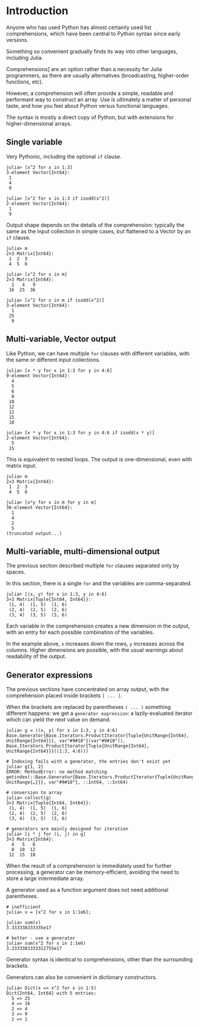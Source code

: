 # Introduction

Anyone who has used Python has almost certainly used list comprehensions, which have been central to Python syntax since early versions.

Something so convenient gradually finds its way into other languages, including Julia.

Comprehensions] are an option rather than a necessity for Julia programmers, as there are usually alternatives (broadcasting, higher-order functions, etc).

However, a comprehension will often provide a simple, readable and performant way to construct an array.
Use is ultimately a matter of personal taste, and how you feel about Python versus functional languages.

The syntax is mostly a direct copy of Python, but with extensions for higher-dimensional arrays.

## Single variable

Very Pythonic, including the optional `if` clause.

```julia-repl
julia> [x^2 for x in 1:3]
3-element Vector{Int64}:
 1
 4
 9

julia> [x^2 for x in 1:3 if isodd(x^2)]
2-element Vector{Int64}:
 1
 9
```

Output shape depends on the details of the comprehension: typically the same as the input collection in simple cases, but flattened to a Vector by an `if` clause.

```julia-repl
julia> m
2×3 Matrix{Int64}:
 1  2  3
 4  5  6

julia> [x^2 for x in m]
2×3 Matrix{Int64}:
  1   4   9
 16  25  36

julia> [x^2 for x in m if isodd(x^2)] 
3-element Vector{Int64}:
  1
 25
  9
```

## Multi-variable, Vector output

Like Python, we can have multiple `for` clauses with different variables, with the same or different input collections.

```julia-repl
julia> [x * y for x in 1:3 for y in 4:6]
9-element Vector{Int64}:
  4
  5
  6
  8
 10
 12
 12
 15
 18

julia> [x * y for x in 1:3 for y in 4:6 if isodd(x * y)]
2-element Vector{Int64}:
  5
 15
```

This is equivalent to nested loops.
The output is one-dimensional, even with matrix input.

```julia-repl
julia> m
2×3 Matrix{Int64}:
 1  2  3
 4  5  6

julia> [x*y for x in m for y in m]
36-element Vector{Int64}:
  1
  4
  2
  5
(truncated output...)
```

## Multi-variable, multi-dimensional output

The previous section described multiple `for` clauses separated only by spaces.

In this section, there is a single `for` and the variables are comma-separated.

```julia-repl
julia> [(x, y) for x in 1:3, y in 4:6]
3×3 Matrix{Tuple{Int64, Int64}}:
 (1, 4)  (1, 5)  (1, 6)
 (2, 4)  (2, 5)  (2, 6)
 (3, 4)  (3, 5)  (3, 6)
```

Each variable in the comprehension creates a new dimension in the output, with an entry for each possible combination of the variables.

In the example above, `x` increases down the rows, `y` increases across the columns.
Higher dimensions are possible, with the usual warnings about readability of the output.

## Generator expressions

The previous sections have concentrated on array output, with the comprehension placed inside brackets `[ ... ]`.

When the brackets are replaced by parentheses `( ... )` something different happens: we get a `generator expression`: a lazily-evaluated iterator which can yield the next value on demand.

```julia-repl
julia> g = ((x, y) for x in 1:3, y in 4:6)
Base.Generator{Base.Iterators.ProductIterator{Tuple{UnitRange{Int64}, UnitRange{Int64}}}, var"#9#10"}(var"#9#10"(), Base.Iterators.ProductIterator{Tuple{UnitRange{Int64}, UnitRange{Int64}}}((1:3, 4:6)))

# Indexing fails with a generator, the entries don't exist yet
julia> g[1, 2]
ERROR: MethodError: no method matching getindex(::Base.Generator{Base.Iterators.ProductIterator{Tuple{UnitRange{…}, UnitRange{…}}}, var"#9#10"}, ::Int64, ::Int64)

# conversion to array
julia> collect(g)
3×3 Matrix{Tuple{Int64, Int64}}:
 (1, 4)  (1, 5)  (1, 6)
 (2, 4)  (2, 5)  (2, 6)
 (3, 4)  (3, 5)  (3, 6)

# generators are mainly designed for iteration
julia> [i * j for (i, j) in g]
3×3 Matrix{Int64}:
  4   5   6
  8  10  12
 12  15  18
```

When the result of a comprehension is immediately used for further processing, a generator can be memory-efficient, avoiding the need to store a large intermediate array.

A generator used as a function argument does not need additional parentheses.

```julia-repl
# inefficient
julia> v = [x^2 for x in 1:1e6];

julia> sum(v)
3.333338333335e17

# better - use a generator
julia> sum(x^2 for x in 1:1e6)
3.3333383333312755e17
```

Generator syntax is identical to comprehensions, other than the surrounding brackets.

Generators can also be convenient in dictionary constructors.

```julia-repl
julia> Dict(x => x^2 for x in 1:5)
Dict{Int64, Int64} with 5 entries:
  5 => 25
  4 => 16
  2 => 4
  3 => 9
  1 => 1
```
